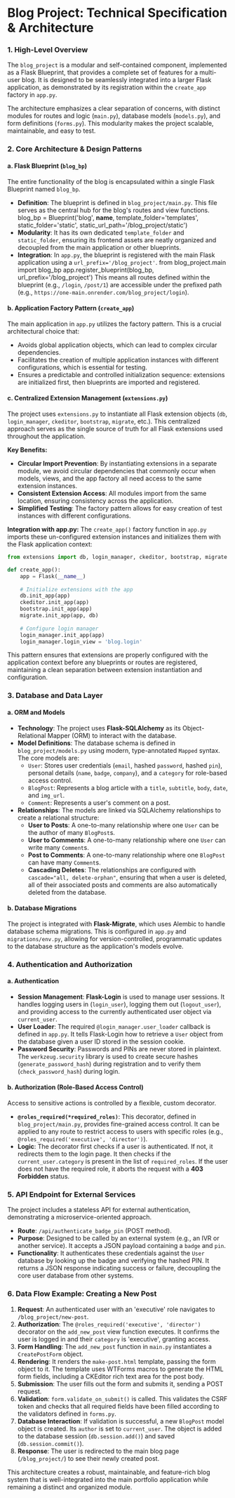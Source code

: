 # Blog Project: Technical Specification & Architecture

### 1. High-Level Overview

The `blog_project` is a modular and self-contained component, implemented as a Flask Blueprint, that provides a complete set of features for a multi-user blog. It is designed to be seamlessly integrated into a larger Flask application, as demonstrated by its registration within the `create_app` factory in `app.py`.

The architecture emphasizes a clear separation of concerns, with distinct modules for routes and logic (`main.py`), database models (`models.py`), and form definitions (`forms.py`). This modularity makes the project scalable, maintainable, and easy to test.

### 2. Core Architecture & Design Patterns

#### a. Flask Blueprint (`blog_bp`)
The entire functionality of the blog is encapsulated within a single Flask Blueprint named `blog_bp`.

*   **Definition**: The blueprint is defined in `blog_project/main.py`. This file serves as the central hub for the blog's routes and view functions.
blog_bp = Blueprint('blog', __name__, 
                    template_folder='templates',
                    static_folder='static',
                    static_url_path='/blog_project/static')
*   **Modularity**: It has its own dedicated `template_folder` and `static_folder`, ensuring its frontend assets are neatly organized and decoupled from the main application or other blueprints.
*   **Integration**: In `app.py`, the blueprint is registered with the main Flask application using a `url_prefix='/blog_project'`. 
from blog_project.main import blog_bp
app.register_blueprint(blog_bp, url_prefix='/blog_project')
This means all routes defined within the blueprint (e.g., `/login`, `/post/1`) are accessible under the prefixed path (e.g., `https://one-main.onrender.com/blog_project/login`).

#### b. Application Factory Pattern (`create_app`)
The main application in `app.py` utilizes the factory pattern. This is a crucial architectural choice that:
*   Avoids global application objects, which can lead to complex circular dependencies.
*   Facilitates the creation of multiple application instances with different configurations, which is essential for testing.
*   Ensures a predictable and controlled initialization sequence: extensions are initialized first, then blueprints are imported and registered.

#### c. Centralized Extension Management (`extensions.py`)
The project uses `extensions.py` to instantiate all Flask extension objects (`db`, `login_manager`, `ckeditor`, `bootstrap`, `migrate`, etc.). This centralized approach serves as the single source of truth for all Flask extensions used throughout the application.

**Key Benefits:**
- **Circular Import Prevention**: By instantiating extensions in a separate module, we avoid circular dependencies that commonly occur when models, views, and the app factory all need access to the same extension instances.
- **Consistent Extension Access**: All modules import from the same location, ensuring consistency across the application.
- **Simplified Testing**: The factory pattern allows for easy creation of test instances with different configurations.

**Integration with app.py:**
The `create_app()` factory function in `app.py` imports these un-configured extension instances and initializes them with the Flask application context:

```python
from extensions import db, login_manager, ckeditor, bootstrap, migrate

def create_app():
    app = Flask(__name__)
    
    # Initialize extensions with the app
    db.init_app(app)
    ckeditor.init_app(app)
    bootstrap.init_app(app)
    migrate.init_app(app, db)
    
    # Configure login manager
    login_manager.init_app(app)
    login_manager.login_view = 'blog.login'
```

This pattern ensures that extensions are properly configured with the application context before any blueprints or routes are registered, maintaining a clean separation between extension instantiation and configuration.

### 3. Database and Data Layer

#### a. ORM and Models
*   **Technology**: The project uses **Flask-SQLAlchemy** as its Object-Relational Mapper (ORM) to interact with the database.
*   **Model Definitions**: The database schema is defined in `blog_project/models.py` using modern, type-annotated `Mapped` syntax. The core models are:
    *   `User`: Stores user credentials (`email`, hashed `password`, hashed `pin`), personal details (`name`, `badge`, `company`), and a `category` for role-based access control.
    *   `BlogPost`: Represents a blog article with a `title`, `subtitle`, `body`, `date`, and `img_url`.
    *   `Comment`: Represents a user's comment on a post.
*   **Relationships**: The models are linked via SQLAlchemy relationships to create a relational structure:
    *   **User to Posts**: A one-to-many relationship where one `User` can be the author of many `BlogPost`s.
    *   **User to Comments**: A one-to-many relationship where one `User` can write many `Comment`s.
    *   **Post to Comments**: A one-to-many relationship where one `BlogPost` can have many `Comment`s.
    *   **Cascading Deletes**: The relationships are configured with `cascade="all, delete-orphan"`, ensuring that when a user is deleted, all of their associated posts and comments are also automatically deleted from the database.

#### b. Database Migrations
The project is integrated with **Flask-Migrate**, which uses Alembic to handle database schema migrations. This is configured in `app.py` and `migrations/env.py`, allowing for version-controlled, programmatic updates to the database structure as the application's models evolve.

### 4. Authentication and Authorization

#### a. Authentication
*   **Session Management**: **Flask-Login** is used to manage user sessions. It handles logging users in (`login_user`), logging them out (`logout_user`), and providing access to the currently authenticated user object via `current_user`.
*   **User Loader**: The required `@login_manager.user_loader` callback is defined in `app.py`. It tells Flask-Login how to retrieve a `User` object from the database given a user ID stored in the session cookie.
*   **Password Security**: Passwords and PINs are never stored in plaintext. The `werkzeug.security` library is used to create secure hashes (`generate_password_hash`) during registration and to verify them (`check_password_hash`) during login.

#### b. Authorization (Role-Based Access Control)
Access to sensitive actions is controlled by a flexible, custom decorator.
*   **`@roles_required(*required_roles)`**: This decorator, defined in `blog_project/main.py`, provides fine-grained access control. It can be applied to any route to restrict access to users with specific roles (e.g., `@roles_required('executive', 'director')`).
*   **Logic**: The decorator first checks if a user is authenticated. If not, it redirects them to the login page. It then checks if the `current_user.category` is present in the list of `required_roles`. If the user does not have the required role, it aborts the request with a **403 Forbidden** status.

### 5. API Endpoint for External Services

The project includes a stateless API for external authentication, demonstrating a microservice-oriented approach.
*   **Route**: `/api/authenticate_badge_pin` (POST method).
*   **Purpose**: Designed to be called by an external system (e.g., an IVR or another service). It accepts a JSON payload containing a `badge` and `pin`.
*   **Functionality**: It authenticates these credentials against the `User` database by looking up the badge and verifying the hashed PIN. It returns a JSON response indicating success or failure, decoupling the core user database from other systems.

### 6. Data Flow Example: Creating a New Post

1.  **Request**: An authenticated user with an 'executive' role navigates to `/blog_project/new-post`.
2.  **Authorization**: The `@roles_required('executive', 'director')` decorator on the `add_new_post` view function executes. It confirms the user is logged in and their `category` is 'executive', granting access.
3.  **Form Handling**: The `add_new_post` function in `main.py` instantiates a `CreatePostForm` object.
4.  **Rendering**: It renders the `make-post.html` template, passing the form object to it. The template uses WTForms macros to generate the HTML form fields, including a CKEditor rich text area for the post body.
5.  **Submission**: The user fills out the form and submits it, sending a POST request.
6.  **Validation**: `form.validate_on_submit()` is called. This validates the CSRF token and checks that all required fields have been filled according to the validators defined in `forms.py`.
7.  **Database Interaction**: If validation is successful, a new `BlogPost` model object is created. Its `author` is set to `current_user`. The object is added to the database session (`db.session.add()`) and saved (`db.session.commit()`).
8.  **Response**: The user is redirected to the main blog page (`/blog_project/`) to see their newly created post.

This architecture creates a robust, maintainable, and feature-rich blog system that is well-integrated into the main portfolio application while remaining a distinct and organized module. 